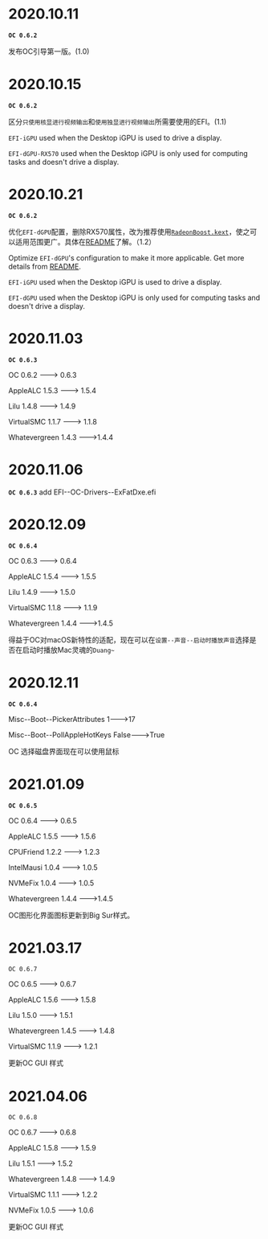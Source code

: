 # 2020.10.11

**`OC 0.6.2`**

发布OC引导第一版。(1.0)



# 2020.10.15

**`OC 0.6.2`**

区分`只使用核显进行视频输出`和`使用独显进行视频输出`所需要使用的EFI。(1.1)

`EFI-iGPU` used when the Desktop iGPU is used to drive a display.

`EFI-dGPU-RX570` used when the Desktop iGPU is only used for computing tasks and doesn't drive a display.	



# 2020.10.21

**`OC 0.6.2`**

优化`EFI-dGPU`配置，删除RX570属性，改为推荐使用[`RadeonBoost.kext`](https://github.com/WenvyG/ASRock-B460M-ITX-ac-Hackintosh/tree/main/RadeonBoost.kext/Contents)，使之可以适用范围更广。具体在[README](https://github.com/WenvyG/ASRock-B460M-ITX-ac-Hackintosh#引导概况)了解。（1.2）

Optimize `EFI-dGPU`'s configuration to make it more applicable. Get more details from [README](https://github.com/WenvyG/ASRock-B460M-ITX-ac-Hackintosh#引导概况).

`EFI-iGPU` used when the Desktop iGPU is used to drive a display.

`EFI-dGPU` used when the Desktop iGPU is only used for computing tasks and doesn't drive a display.	



# 2020.11.03

**`OC 0.6.3`**

OC 0.6.2 ---> 0.6.3

AppleALC 1.5.3 ---> 1.5.4

Lilu 1.4.8 ---> 1.4.9

VirtualSMC 1.1.7 ---> 1.1.8

Whatevergreen 1.4.3 --->1.4.4



# 2020.11.06

**`OC 0.6.3`**
add EFI--OC-Drivers--ExFatDxe.efi



# 2020.12.09

**`OC 0.6.4`**

OC 0.6.3 ---> 0.6.4

AppleALC 1.5.4 ---> 1.5.5

Lilu 1.4.9 ---> 1.5.0

VirtualSMC 1.1.8 ---> 1.1.9

Whatevergreen 1.4.4 --->1.4.5

得益于OC对macOS新特性的适配，现在可以在`设置--声音--启动时播放声音`选择是否在启动时播放Mac灵魂的`Duang~`



# 2020.12.11

**`OC 0.6.4`**

Misc--Boot--PickerAttributes 1--->17

Misc--Boot--PollAppleHotKeys False--->True

OC 选择磁盘界面现在可以使用鼠标



# 2021.01.09

**`OC 0.6.5`**

OC 0.6.4 ---> 0.6.5

AppleALC 1.5.5 ---> 1.5.6

CPUFriend 1.2.2 ---> 1.2.3

IntelMausi 1.0.4 ---> 1.0.5

NVMeFix 1.0.4 ---> 1.0.5

Whatevergreen 1.4.4 --->1.4.5

OC图形化界面图标更新到Big Sur样式。



# 2021.03.17

`OC 0.6.7`

OC 0.6.5 ---> 0.6.7

AppleALC 1.5.6 ---> 1.5.8

Lilu 1.5.0 ---> 1.5.1

Whatevergreen 1.4.5 ---> 1.4.8

VirtualSMC  1.1.9 ---> 1.2.1

更新OC GUI 样式



# 2021.04.06

`OC 0.6.8`

OC 0.6.7 ---> 0.6.8

AppleALC 1.5.8 ---> 1.5.9

Lilu 1.5.1 ---> 1.5.2

Whatevergreen 1.4.8 ---> 1.4.9

VirtualSMC  1.1.1 ---> 1.2.2

NVMeFix 1.0.5 ---> 1.0.6

更新OC GUI 样式